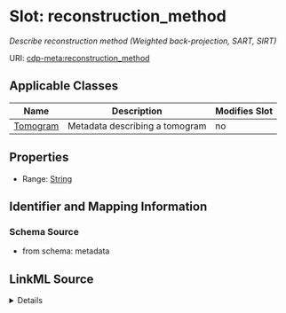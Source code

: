 

# Slot: reconstruction_method


_Describe reconstruction method (Weighted back-projection, SART, SIRT)_



URI: [cdp-meta:reconstruction_method](metadatareconstruction_method)



<!-- no inheritance hierarchy -->





## Applicable Classes

| Name | Description | Modifies Slot |
| --- | --- | --- |
| [Tomogram](Tomogram.md) | Metadata describing a tomogram |  no  |







## Properties

* Range: [String](String.md)





## Identifier and Mapping Information







### Schema Source


* from schema: metadata




## LinkML Source

<details>
```yaml
name: reconstruction_method
description: Describe reconstruction method (Weighted back-projection, SART, SIRT)
from_schema: metadata
exact_mappings:
- cdp-common:tomogram_reconstruction_method
rank: 1000
alias: reconstruction_method
owner: Tomogram
domain_of:
- Tomogram
range: string
inlined: true
inlined_as_list: true

```
</details>